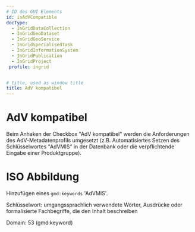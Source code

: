 ```yaml
---
# ID des GUI Elements
id: isAdVCompatible
docType:
  - InGridDataCollection
  - InGridGeoDataset
  - InGridGeoService
  - InGridSpecialisedTask
  - InGridInformationSystem
  - InGridPublication
  - InGridProject
 profile: ingrid


# title, used as window title
title: AdV kompatibel
---
```


# AdV kompatibel

Beim Anhaken der Checkbox "AdV kompatibel" werden die Anforderungen des AdV-Metadatenprofils umgesetzt (z.B. Automatisiertes Setzen des Schlüsselwortes "AdVMIS" in der Datenbank oder die verpflichtende Eingabe einer Produktgruppe).

# ISO Abbildung

Hinzufügen eines `gmd:keywords` 'AdVMIS'.

Schlüsselwort: umgangssprachlich verwendete Wörter, Ausdrücke oder formalisierte Fachbegriffe, die den Inhalt beschreiben

Domain: 53 (gmd:keyword)





